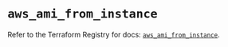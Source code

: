 # `aws_ami_from_instance`

Refer to the Terraform Registry for docs: [`aws_ami_from_instance`](https://registry.terraform.io/providers/hashicorp/aws/5.97.0/docs/resources/ami_from_instance).
